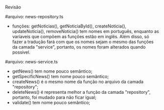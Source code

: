 Revisão

#arquivo: news-repository.ts

- funções:
	getNoticias(),
	getNoticiaById(),
	createNoticia(),
	updateNoticia(),
	removeNoticia() tem nomes em português, enquanto as varíaveis que 
compõem as funções estão em inglês. Além disso, só fazer a tradução fará com que os nomes sejam o mesmo das funções da camada "service", portanto, os nomes foram alterados quando possível.

#arquivo: news-service.ts

- getNews() tem nome pouco semântico;
- getSpecificNews() tem nome pouco semântico;
- createNews() é o mesmo nome da função no arquivo da camada 
"repository";
- deleteNews() é representa melhor a função da camada "repository", portanto, foi mudado para não ficar igual;
- validate() tem nome pouco semântico;





